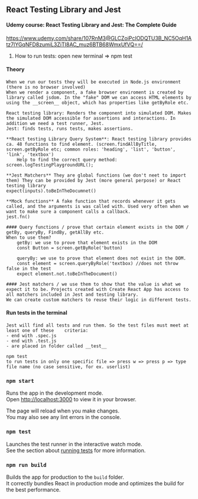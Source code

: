 ## React Testing Library and Jest

#### Udemy course: React Testing Library and Jest: The Complete Guide

https://www.udemy.com/share/107RnM3@GLCZoiPcIODQTU3B_NC5OqH1Atz7lYGqNFD8zumiL3ZiTI8AC_muz6BTB68WmxUfVQ==/

1. How to run tests:
   open new terminal => npm test

#### Theory

    When we run our tests they will be executed in Node.js environment (there is no browser involved)
    When we render a component, a fake browser enviroment is created by library called jsdom. In the "fake" DOM we can access HTML elements by using the __screen__ object, which has properties like getByRole etc.

    React testing library: Renders the component into simulated DOM. Makes the simulated DOM accessible for assertions and interactions. In addition we need a test runner, Jest.
    Jest: finds tests, runs tests, makes assertions.

    **React testing Library Query System**: React testing library provides ca. 48 functions to find element. (screen.findAllByTitle, screen.getByRole etc; common roles: 'heading', 'list', 'button', 'link', 'textbox')
        Help to find the correct query method:  screen.logTestingPlaygroundURL();

    **Jest Matchers** They are global functions (we don't neet to import them) They can be provided by Jest (more general perpose) or React testing library
    expect(inputs).toBeInTheDocumnet()

    **Mock functions** A fake function that records whenever it gets called, and the arguments is was called with. Used very often when we want to make sure a component calls a callback.
    jest.fn()

    #### Query functions / prove that certain element exists in the DOM / getBy, queryBy, FindBy, getAllBy etc.
    When to use them?
        getBy: we use to prove that element exists in the DOM
        const Button = screen.getByRole('button)

        queryBy: we use to prove that element does not exist in the DOM.
        const element = screen.queryByRole('textbox) //does not throw false in the test
        expect element.not.toBeInTheDocument()

    #### Jest matchers / we use them to show that the value is what we expect it to be. Projects created with Create React App has access to all matchers included in Jest and testing library.
    We can create custom matchers to reuse their logic in different tests.

#### Run tests in the terminal

    Jest will find all tests and run them. So the test files must meet at least one of these 	criteria:
    - end with .spec.js
    - end with .test.js
    - are placed in folder called __test__

    npm test
    to run tests in only one specific file => press w => press p => type file name (no case sensitive, for ex. userlist)

### `npm start`

Runs the app in the development mode.\
Open [http://localhost:3000](http://localhost:3000) to view it in your browser.

The page will reload when you make changes.\
You may also see any lint errors in the console.

### `npm test`

Launches the test runner in the interactive watch mode.\
See the section about [running tests](https://facebook.github.io/create-react-app/docs/running-tests) for more information.

### `npm run build`

Builds the app for production to the `build` folder.\
It correctly bundles React in production mode and optimizes the build for the best performance.
